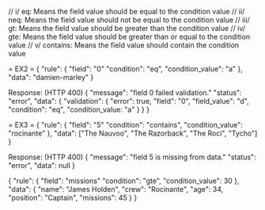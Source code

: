 // i/ eq: Means the field value should be equal to the condition value
// ii/ neq: Means the field value should not be equal to the condition value
// iii/ gt: Means the field value should be greater than the condition value
// iv/ gte: Means the field value should be greater than or equal to the condition value
// v/ contains: Means the field value should contain the condition value

= EX2 =
{
"rule": {
"field": "0"
"condition": "eq",
"condition_value": "a"
},
"data": "damien-marley"
}

Response: (HTTP 400)
{
"message": "field 0 failed validation."
"status": "error",
"data": {
"validation": {
"error": true,
"field": "0",
"field_value": "d",
"condition": "eq",
"condition_value: "a"
}
}
}

= EX3 =
{
"rule": {
"field": "5"
"condition": "contains",
"condition_value": "rocinante"
},
"data": ["The Nauvoo", "The Razorback", "The Roci", "Tycho"]
}

Response: (HTTP 400)
{
"message": "field 5 is missing from data."
"status": "error",
"data": null
}

{
"rule": {
"field": "missions"
"condition": "gte",
"condition_value": 30
},
"data": {
"name": "James Holden",
"crew": "Rocinante",
"age": 34,
"position": "Captain",
"missions": 45
}
}
